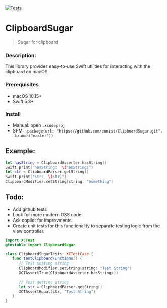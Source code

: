 [![Tests](https://github.com/eonist/ClipboardSugar/actions/workflows/Tests.yml/badge.svg)](https://github.com/eonist/ClipboardSugar/actions/workflows/Tests.yml)

# ClipboardSugar
> Sugar for clipboard

### Description:
This library provides easy-to-use Swift utilities for interacting with the clipboard on macOS.

### Prerequisites
- macOS 10.15+
- Swift 5.3+

### Install
- Manual: open `.xcodeproj`
- SPM: `.package(url: "https://github.com/eonist/ClipboardSugar.git", .branch("master"))`

## Example:
```swift
let hasString = ClipboardAsserter.hasString()
Swift.print("hasString:  \(hasString)")
let str = ClipboardParser.getString()
Swift.print("str:  \(str)")
ClipboardModifier.setString(string: "Something")
```

## Todo: 
- Add github tests
- Look for more modern OSS code
- Ask copilot for improvments
- Create unit tests for this functionality to separate testing logic from the view controller.
```swift
import XCTest
@testable import ClipboardSugar

class ClipboardSugarTests: XCTestCase {
   func testClipboardFunctions() {
      // Test setting string
      ClipboardModifier.setString(string: "Test String")
      XCTAssertTrue(ClipboardAsserter.hasString())
      
      // Test getting string
      let str = ClipboardParser.getString()
      XCTAssertEqual(str, "Test String")
   }
}
```